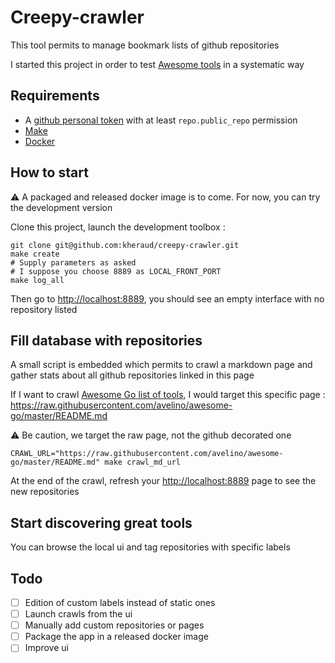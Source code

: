 # Creepy-crawler

This tool permits to manage bookmark lists of github repositories

I started this project in order to test [Awesome tools](https://github.com/topics/awesome) in a systematic way

## Requirements

- A [github personal token](https://github.com/settings/tokens) with at least `repo.public_repo` permission
- [Make](https://www.gnu.org/software/make/)
- [Docker](https://www.docker.com/)

## How to start

:warning: A packaged and released docker image is to come. For now, you can try the development version

Clone this project, launch the development toolbox :

```shell
git clone git@github.com:kheraud/creepy-crawler.git
make create
# Supply parameters as asked
# I suppose you choose 8889 as LOCAL_FRONT_PORT
make log_all
```

Then go to <http://localhost:8889>, you should see an empty interface with no repository listed

## Fill database with repositories

A small script is embedded which permits to crawl a markdown page and gather stats about all github repositories linked in this page

If I want to crawl [Awesome Go list of tools](https://github.com/avelino/awesome-go), I would target this specific page : <https://raw.githubusercontent.com/avelino/awesome-go/master/README.md>

:warning: Be caution, we target the raw page, not the github decorated one

```shell
CRAWL_URL="https://raw.githubusercontent.com/avelino/awesome-go/master/README.md" make crawl_md_url
```

At the end of the crawl, refresh your <http://localhost:8889> page to see the new repositories

## Start discovering great tools

You can browse the local ui and tag repositories with specific labels

## Todo

- [ ] Edition of custom labels instead of static ones
- [ ] Launch crawls from the ui
- [ ] Manually add custom repositories or pages
- [ ] Package the app in a released docker image
- [ ] Improve ui
